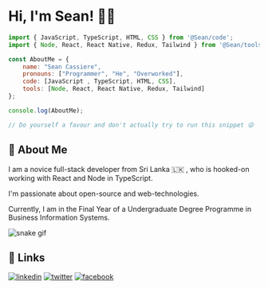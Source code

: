 
# Hi, I'm Sean! 👋🏼

```javascript
import { JavaScript, TypeScript, HTML, CSS } from '@Sean/code';
import { Node, React, React Native, Redux, Tailwind } from '@Sean/tools';

const AboutMe = {
    name: "Sean Cassiere",
    pronouns: ["Programmer", "He", "Overworked"],
    code: [JavaScript , TypeScript, HTML, CSS],
    tools: [Node, React, React Native, Redux, Tailwind]
};

console.log(AboutMe);

// Do yourself a favour and don't actually try to run this snippet 😜
```

## 🚀 About Me
I am a novice full-stack developer from Sri Lanka 🇱🇰 , who is hooked-on working with React and Node in TypeScript.

I'm passionate about open-source and web-technologies.

Currently, I am in the Final Year of a Undergraduate Degree Programme in Business Information Systems.

![snake gif](https://github.com/SeanCassiere/SeanCassiere/blob/output/github-contribution-grid-snake.gif)
  
## 🔗 Links
[![linkedin](https://img.shields.io/badge/linkedin-0A66C2?style=for-the-badge&logo=linkedin&logoColor=white)](https://www.linkedin.com/in/seancassiere/)
[![twitter](https://img.shields.io/badge/twitter-1DA1F2?style=for-the-badge&logo=twitter&logoColor=white)](https://www.twitter.com/SeanCassiere)
[![facebook](https://img.shields.io/badge/facebook-1877f2?style=for-the-badge&logo=facebook&logoColor=white)](https://www.facebook.com/sean.cassiere)

  
